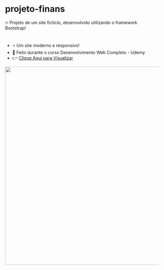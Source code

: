 # projeto-finans

🔥 Projeto de um site fictício, desenvolvido utilizando o framework Bootstrap!
#
 - ⭐ Um site moderno e responsivo!
 - 🚀 Feito durante o curso Desenvolvimento Web Completo - Udemy
 - 👉 <a href="https://andrewrdev.github.io/projeto-finans/" target="blank">Clique Aqui para Visualizar</a>

<img src="https://user-images.githubusercontent.com/84985099/121448832-d316bb80-c96e-11eb-9f09-2d4373eae01b.png" width="650px">
